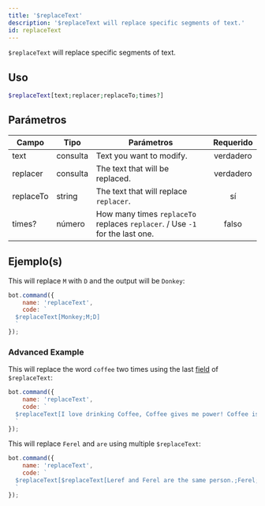 ```yaml
---
title: '$replaceText'
description: '$replaceText will replace specific segments of text.'
id: replaceText
---
```


`$replaceText` will replace specific segments of text.

## Uso

```php
$replaceText[text;replacer;replaceTo;times?]
```

## Parámetros

| Campo     | Tipo     | Parámetros                                                                   | Requerido |
| --------- | -------- | ---------------------------------------------------------------------------- |:---------:|
| text      | consulta | Text you want to modify.                                                     | verdadero |
| replacer  | consulta | The text that will be replaced.                                              | verdadero |
| replaceTo | string   | The text that will replace `replacer`.                                       |    sí     |
| times?    | número   | How many times `replaceTo` replaces `replacer`. / Use `-1` for the last one. |   falso   |

## Ejemplo(s)

This will replace `M` with `D` and the output will be `Donkey`:

```javascript
bot.command({
    name: 'replaceText',
    code: `
  $replaceText[Monkey;M;D]
  `
});
```

### Advanced Example

This will replace the word `coffee` two times using the last [field](#parameters) of `$replaceText`:

```javascript
bot.command({
    name: 'replaceText',
    code: `
  $replaceText[I love drinking Coffee, Coffee gives me power! Coffee is bad for my health.;Coffee;orange juice;2]
  `
});
```

This will replace `Ferel` and `are` using multiple `$replaceText`:

```javascript
bot.command({
    name: 'replaceText',
    code: `
  $replaceText[$replaceText[Leref and Ferel are the same person.;Ferel;Ayaka];are;are not]
  `
});
```
